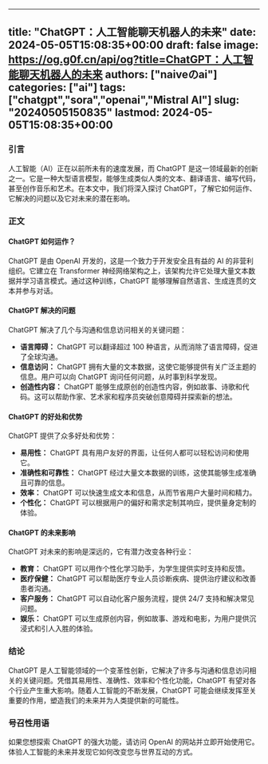 
---
title: "ChatGPT：人工智能聊天机器人的未来"
date: 2024-05-05T15:08:35+00:00
draft: false
image: https://og.g0f.cn/api/og?title=ChatGPT：人工智能聊天机器人的未来
authors: ["naiveのai"]
categories: ["ai"]
tags: ["chatgpt","sora","openai","Mistral AI"]
slug: "20240505150835"
lastmod: 2024-05-05T15:08:35+00:00
---
### 引言

人工智能（AI）正在以前所未有的速度发展，而 ChatGPT 是这一领域最新的创新之一。它是一种大型语言模型，能够生成类似人类的文本、翻译语言、编写代码，甚至创作音乐和艺术。在本文中，我们将深入探讨 ChatGPT，了解它如何运作、它解决的问题以及它对未来的潜在影响。

### 正文

#### ChatGPT 如何运作？

ChatGPT 是由 OpenAI 开发的，这是一个致力于开发安全且有益的 AI 的非营利组织。它建立在 Transformer 神经网络架构之上，该架构允许它处理大量文本数据并学习语言模式。通过这种训练，ChatGPT 能够理解自然语言、生成连贯的文本并参与对话。

#### ChatGPT 解决的问题

ChatGPT 解决了几个与沟通和信息访问相关的关键问题：

- **语言障碍：** ChatGPT 可以翻译超过 100 种语言，从而消除了语言障碍，促进了全球沟通。
- **信息访问：** ChatGPT 拥有大量的文本数据，这使它能够提供有关广泛主题的信息。用户可以向 ChatGPT 询问任何问题，从时事到科学发现。
- **创造性内容：** ChatGPT 能够生成原创的创造性内容，例如故事、诗歌和代码。这可以帮助作家、艺术家和程序员突破创意障碍并探索新的想法。

#### ChatGPT 的好处和优势

ChatGPT 提供了众多好处和优势：

- **易用性：** ChatGPT 具有用户友好的界面，让任何人都可以轻松访问和使用它。
- **准确性和可靠性：** ChatGPT 经过大量文本数据的训练，这使其能够生成准确且可靠的信息。
- **效率：** ChatGPT 可以快速生成文本和信息，从而节省用户大量时间和精力。
- **个性化：** ChatGPT 可以根据用户的偏好和需求定制其响应，提供量身定制的体验。

#### ChatGPT 的未来影响

ChatGPT 对未来的影响是深远的，它有潜力改变各种行业：

- **教育：** ChatGPT 可以用作个性化学习助手，为学生提供实时支持和反馈。
- **医疗保健：** ChatGPT 可以帮助医疗专业人员诊断疾病、提供治疗建议和改善患者沟通。
- **客户服务：** ChatGPT 可以自动化客户服务流程，提供 24/7 支持和解决常见问题。
- **娱乐：** ChatGPT 可以生成原创内容，例如故事、游戏和电影，为用户提供沉浸式和引人入胜的体验。

### 结论

ChatGPT 是人工智能领域的一个变革性创新，它解决了许多与沟通和信息访问相关的关键问题。凭借其易用性、准确性、效率和个性化功能，ChatGPT 有望对各个行业产生重大影响。随着人工智能的不断发展，ChatGPT 可能会继续发挥至关重要的作用，塑造我们的未来并为人类提供新的可能性。

### 号召性用语

如果您想探索 ChatGPT 的强大功能，请访问 OpenAI 的网站并立即开始使用它。体验人工智能的未来并发现它如何改变您与世界互动的方式。